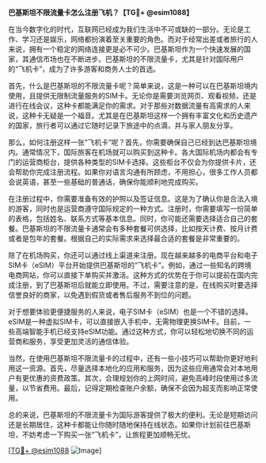 **巴基斯坦不限流量卡怎么注册飞机？【TG💪+ @esim1088】**

在当今数字化的时代，互联网已经成为我们生活中不可或缺的一部分。无论是工作、学习还是娱乐，网络都扮演着至关重要的角色。而对于经常出差或者旅行的人来说，拥有一个稳定的网络连接更是必不可少。巴基斯坦作为一个快速发展的国家，其通信市场也在不断进步。巴基斯坦的不限流量卡，尤其是针对国际用户的“飞机卡”，成为了许多游客和商务人士的首选。

首先，什么是巴基斯坦的不限流量卡呢？简单来说，这是一种可以在巴基斯坦境内使用，且提供无限制流量服务的SIM卡。无论你是需要浏览网页、观看视频，还是进行在线会议，这种卡都能满足你的需求。对于那些对数据流量有高需求的人来说，这种卡无疑是一个福音。尤其是在巴基斯坦这样一个拥有丰富文化和历史遗产的国家，旅行者可以通过它随时记录下旅途中的点滴，并与家人朋友分享。

那么，如何注册这样一张“飞机卡”呢？首先，你需要确保自己已经到达巴基斯坦境内。通常情况下，国际旅客在机场就可以购买到这种卡。各大国际机场内都会有专门的运营商柜台，提供各种类型的SIM卡选择。这些柜台不仅会为你提供卡片，还会帮助你完成注册流程。如果你对语言沟通有所顾虑，不用担心，很多工作人员都会说英语，甚至一些基础的普通话，确保你能顺利地完成购买。

在注册过程中，你需要准备有效的护照以及签证信息。这是为了确认你是合法入境的游客，同时也是运营商遵守国际规定的一种方式。注册时，你需要填写一份简单的表格，包括姓名、联系方式等基本信息。同时，你可能还需要选择适合自己的套餐。巴基斯坦的不限流量卡通常会有多种套餐可供选择，比如按天计费、按月计费或者是包年的套餐。根据自己的实际需求来选择最合适的套餐是非常重要的。

除了在机场购买，你还可以通过线上渠道来注册。现在越来越多的电商平台和电子SIM卡（eSIM）平台开始提供巴基斯坦的“飞机卡”。例如，通过一些知名的跨境电商网站，你可以直接下单购买并激活。这种方式的优势在于你可以提前在国内完成注册，到了巴基斯坦后就能立即使用。不过，需要注意的是，在线购买时要选择信誉良好的商家，以免遇到假货或者售后服务不到位的问题。

对于想要体验更便捷服务的人来说，电子SIM卡（eSIM）也是一个不错的选择。eSIM是一种虚拟SIM卡，可以直接嵌入手机中，无需物理更换SIM卡。目前，一些高端智能手机已经支持eSIM功能。通过这种方式，你可以轻松地切换不同的运营商和服务，享受更加灵活的通信体验。

当然，在使用巴基斯坦不限流量卡的过程中，还有一些小技巧可以帮助你更好地利用这一资源。首先，尽量选择本地化的应用和服务，因为这些应用通常会对本地用户有更优惠的资费政策。其次，合理规划你的上网时间，避免高峰时段使用过多流量，以节省费用。最后，记得定期检查账户余额，确保不会因为超支而影响正常使用。

总的来说，巴基斯坦的不限流量卡为国际游客提供了极大的便利。无论是短期访问还是长期居住，这种卡都能让你随时随地保持在线状态。如果你计划前往巴基斯坦，不妨考虑一下购买一张“飞机卡”，让旅程更加顺畅无忧。

[[TG💪+ @esim1088](https://t.me/s/esim1088) ![Image](https://i.postimg.cc/4NQfJmqS/Snipaste-2025-05-13-00-14-12.png)]
